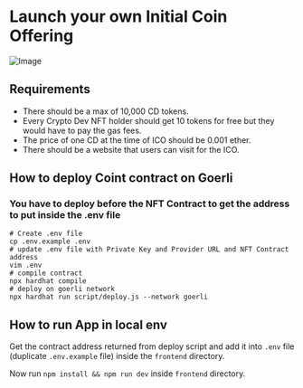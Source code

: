 # Launch your own Initial Coin Offering

![Image](https://i.imgur.com/78uY3Mm.png)

## Requirements

- There should be a max of 10,000 CD tokens.
- Every Crypto Dev NFT holder should get 10 tokens for free but they would have to pay the gas fees.
- The price of one CD at the time of ICO should be 0.001 ether.
- There should be a website that users can visit for the ICO.

## How to deploy Coint contract on Goerli

### You have to deploy before the NFT Contract to get the address to put inside the .env file

```batch
# Create .env file
cp .env.example .env
# update .env file with Private Key and Provider URL and NFT Contract address
vim .env
# compile contract
npx hardhat compile
# deploy on goerli network
npx hardhat run script/deploy.js --network goerli
```

## How to run App in local env

Get the contract address returned from deploy script and add it into `.env` file (duplicate `.env.example` file) inside the `frontend` directory.

Now run `npm install && npm run dev` inside `frontend` directory.
